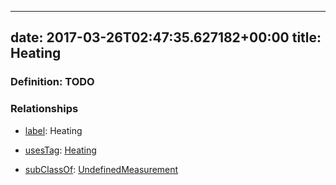 
---
date: 2017-03-26T02:47:35.627182+00:00
title: Heating
---
### Definition: TODO

### Relationships

* [label](http://www.w3.org/2000/01/rdf-schema#label): Heating

* [usesTag](https://brickschema.org/schema/1.0/BrickFrame#usesTag): [Heating](https://brickschema.org/schema/1.0/BrickTag#Heating)

* [subClassOf](http://www.w3.org/2000/01/rdf-schema#subClassOf): [UndefinedMeasurement](https://brickschema.org/schema/1.0/Brick#UndefinedMeasurement)

